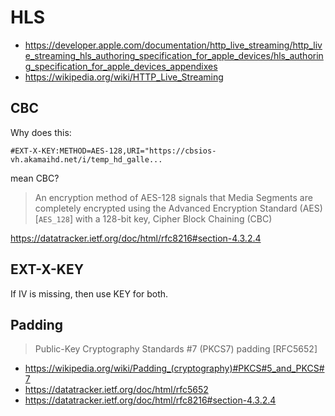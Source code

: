 # HLS

- <https://developer.apple.com/documentation/http_live_streaming/http_live_streaming_hls_authoring_specification_for_apple_devices/hls_authoring_specification_for_apple_devices_appendixes>
- <https://wikipedia.org/wiki/HTTP_Live_Streaming>

## CBC

Why does this:

~~~
#EXT-X-KEY:METHOD=AES-128,URI="https://cbsios-vh.akamaihd.net/i/temp_hd_galle...
~~~

mean CBC?

> An encryption method of AES-128 signals that Media Segments are completely
> encrypted using the Advanced Encryption Standard (AES) [`AES_128`] with a
> 128-bit key, Cipher Block Chaining (CBC)

https://datatracker.ietf.org/doc/html/rfc8216#section-4.3.2.4

## EXT-X-KEY

If IV is missing, then use KEY for both.

## Padding

> Public-Key Cryptography Standards #7 (PKCS7) padding [RFC5652]

- <https://wikipedia.org/wiki/Padding_(cryptography)#PKCS#5_and_PKCS#7>
- https://datatracker.ietf.org/doc/html/rfc5652
- https://datatracker.ietf.org/doc/html/rfc8216#section-4.3.2.4
